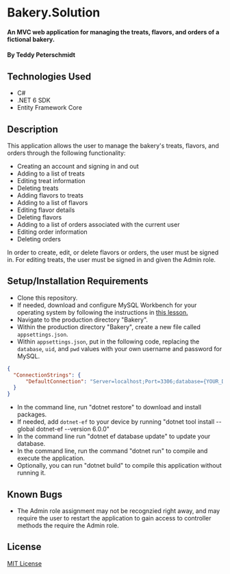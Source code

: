 # Bakery.Solution

####  An MVC web application for managing the treats, flavors, and orders of a fictional bakery.

#### By Teddy Peterschmidt

## Technologies Used

* C#
* .NET 6 SDK
* Entity Framework Core

## Description

This application allows the user to manage the bakery's treats, flavors, and orders through the following functionality: 

* Creating an account and signing in and out
* Adding to a list of treats 
* Editing treat information
* Deleting treats
* Adding flavors to treats
* Adding to a list of flavors
* Editing flavor details
* Deleting flavors
* Adding to a list of orders associated with the current user
* Editing order information
* Deleting orders

In order to create, edit, or delete flavors or orders, the user must be signed in. For editing treats, the user must be signed in and given the Admin role.

## Setup/Installation Requirements

* Clone this repository.
* If needed, download and configure MySQL Workbench for your operating system by following the instructions in [this lesson.](https://full-time.learnhowtoprogram.com/c-and-net/getting-started-with-c/installing-and-configuring-mysql) 
* Navigate to the production directory "Bakery".
* Within the production directory "Bakery", create a new file called `appsettings.json`.
* Within `appsettings.json`, put in the following code, replacing the `database`, `uid`, and `pwd` values with your own username and password for MySQL.
```json 
{
  "ConnectionStrings": {
      "DefaultConnection": "Server=localhost;Port=3306;database={YOUR_DATABASE_NAME_HERE};uid=[YOUR-USERNAME-HERE];pwd=[YOUR-PASSWORD-HERE];"
  }
}
```
* In the command line, run "dotnet restore" to download and install packages.
* If needed, add `dotnet-ef` to your device by running "dotnet tool install --global dotnet-ef --version 6.0.0"
* In the command line run "dotnet ef database update" to update your database.
* In the command line, run the command "dotnet run" to compile and execute the application.
* Optionally, you can run "dotnet build" to compile this application without running it.

## Known Bugs

* The Admin role assignment may not be recognzied right away, and may require the user to restart the application to gain access to controller methods the require the Admin role.

## License

[MIT License](./LICENSE)